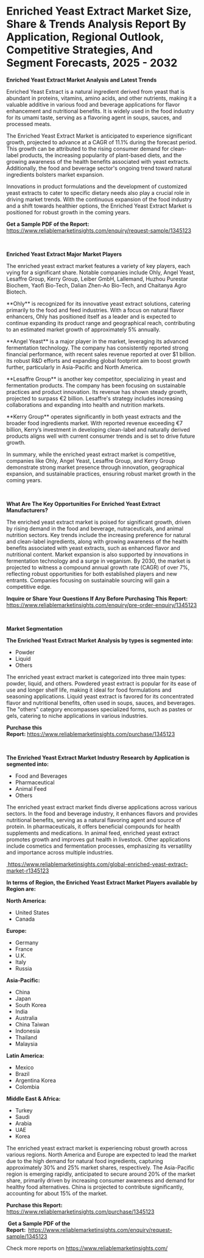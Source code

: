<p><h1>Enriched Yeast Extract Market Size, Share & Trends Analysis Report By Application, Regional Outlook, Competitive Strategies, And Segment Forecasts, 2025 - 2032</h1></p><p><strong>Enriched Yeast Extract Market Analysis and Latest Trends</strong></p>
<p><p>Enriched Yeast Extract is a natural ingredient derived from yeast that is abundant in proteins, vitamins, amino acids, and other nutrients, making it a valuable additive in various food and beverage applications for flavor enhancement and nutritional benefits. It is widely used in the food industry for its umami taste, serving as a flavoring agent in soups, sauces, and processed meats.</p><p>The Enriched Yeast Extract Market is anticipated to experience significant growth, projected to advance at a CAGR of 11.1% during the forecast period. This growth can be attributed to the rising consumer demand for clean-label products, the increasing popularity of plant-based diets, and the growing awareness of the health benefits associated with yeast extracts. Additionally, the food and beverage sector's ongoing trend toward natural ingredients bolsters market expansion.</p><p>Innovations in product formulations and the development of customized yeast extracts to cater to specific dietary needs also play a crucial role in driving market trends. With the continuous expansion of the food industry and a shift towards healthier options, the Enriched Yeast Extract Market is positioned for robust growth in the coming years.</p></p>
<p><strong>Get a Sample PDF of the Report:&nbsp;</strong> <a href="https://www.reliablemarketinsights.com/enquiry/request-sample/1345123?utm_campaign=2010&utm_medium=2&utm_source=Github&utm_content=ia&utm_term=02022025&utm_id=enriched-yeast-extract">https://www.reliablemarketinsights.com/enquiry/request-sample/1345123</a></p>
<p>&nbsp;</p>
<p><strong>Enriched Yeast Extract Major Market Players</strong></p>
<p><p>The enriched yeast extract market features a variety of key players, each vying for a significant share. Notable companies include Ohly, Angel Yeast, Lesaffre Group, Kerry Group, Leiber GmbH, Lallemand, Huzhou Purestar Biochem, Yaofi Bio-Tech, Dalian Zhen-Ao Bio-Tech, and Chaitanya Agro Biotech.</p><p>**Ohly** is recognized for its innovative yeast extract solutions, catering primarily to the food and feed industries. With a focus on natural flavor enhancers, Ohly has positioned itself as a leader and is expected to continue expanding its product range and geographical reach, contributing to an estimated market growth of approximately 5% annually.</p><p>**Angel Yeast** is a major player in the market, leveraging its advanced fermentation technology. The company has consistently reported strong financial performance, with recent sales revenue reported at over $1 billion. Its robust R&D efforts and expanding global footprint aim to boost growth further, particularly in Asia-Pacific and North America.</p><p>**Lesaffre Group** is another key competitor, specializing in yeast and fermentation products. The company has been focusing on sustainable practices and product innovation. Its revenue has shown steady growth, projected to surpass €2 billion. Lesaffre's strategy includes increasing collaborations and expanding into health and nutrition markets.</p><p>**Kerry Group** operates significantly in both yeast extracts and the broader food ingredients market. With reported revenue exceeding €7 billion, Kerry’s investment in developing clean-label and naturally derived products aligns well with current consumer trends and is set to drive future growth.</p><p>In summary, while the enriched yeast extract market is competitive, companies like Ohly, Angel Yeast, Lesaffre Group, and Kerry Group demonstrate strong market presence through innovation, geographical expansion, and sustainable practices, ensuring robust market growth in the coming years.</p></p>
<p>&nbsp;</p>
<p><strong>What Are The Key Opportunities For Enriched Yeast Extract Manufacturers?</strong></p>
<p><p>The enriched yeast extract market is poised for significant growth, driven by rising demand in the food and beverage, nutraceuticals, and animal nutrition sectors. Key trends include the increasing preference for natural and clean-label ingredients, along with growing awareness of the health benefits associated with yeast extracts, such as enhanced flavor and nutritional content. Market expansion is also supported by innovations in fermentation technology and a surge in veganism. By 2030, the market is projected to witness a compound annual growth rate (CAGR) of over 7%, reflecting robust opportunities for both established players and new entrants. Companies focusing on sustainable sourcing will gain a competitive edge.</p></p>
<p><strong>Inquire or Share Your Questions If Any Before Purchasing This Report:</strong> <a href="https://www.reliablemarketinsights.com/enquiry/pre-order-enquiry/1345123?utm_campaign=2010&utm_medium=2&utm_source=Github&utm_content=ia&utm_term=02022025&utm_id=enriched-yeast-extract">https://www.reliablemarketinsights.com/enquiry/pre-order-enquiry/1345123</a></p>
<p>&nbsp;</p>
<p><strong>Market Segmentation</strong></p>
<p><strong>The Enriched Yeast Extract Market Analysis by types is segmented into:</strong></p>
<p><ul><li>Powder</li><li>Liquid</li><li>Others</li></ul></p>
<p><p>The enriched yeast extract market is categorized into three main types: powder, liquid, and others. Powdered yeast extract is popular for its ease of use and longer shelf life, making it ideal for food formulations and seasoning applications. Liquid yeast extract is favored for its concentrated flavor and nutritional benefits, often used in soups, sauces, and beverages. The "others" category encompasses specialized forms, such as pastes or gels, catering to niche applications in various industries.</p></p>
<p><strong>Purchase this Report:&nbsp;</strong><a href="https://www.reliablemarketinsights.com/purchase/1345123?utm_campaign=2010&utm_medium=2&utm_source=Github&utm_content=ia&utm_term=02022025&utm_id=enriched-yeast-extract">https://www.reliablemarketinsights.com/purchase/1345123</a></p>
<p>&nbsp;</p>
<p><strong>The Enriched Yeast Extract Market Industry Research by Application is segmented into:</strong></p>
<p><ul><li>Food and Beverages</li><li>Pharmaceutical</li><li>Animal Feed</li><li>Others</li></ul></p>
<p><p>The enriched yeast extract market finds diverse applications across various sectors. In the food and beverage industry, it enhances flavors and provides nutritional benefits, serving as a natural flavoring agent and source of protein. In pharmaceuticals, it offers beneficial compounds for health supplements and medications. In animal feed, enriched yeast extract promotes growth and improves gut health in livestock. Other applications include cosmetics and fermentation processes, emphasizing its versatility and importance across multiple industries.</p></p>
<p><a href="https://www.reliablemarketinsights.com/global-enriched-yeast-extract-market-r1345123?utm_campaign=2010&utm_medium=2&utm_source=Github&utm_content=ia&utm_term=02022025&utm_id=enriched-yeast-extract">&nbsp;https://www.reliablemarketinsights.com/global-enriched-yeast-extract-market-r1345123</a></p>
<p><strong>In terms of Region, the Enriched Yeast Extract Market Players available by Region are:</strong></p>
<p>
    <p> <strong> North America: </strong>
        <ul>
            <li>United States</li>
            <li>Canada</li>
        </ul>
        </p> 
    <p> <strong> Europe: </strong>
        <ul>
            <li>Germany</li>
            <li>France</li>
            <li>U.K.</li>
            <li>Italy</li>
            <li>Russia</li>
        </ul>
        </p> 
    <p> <strong> Asia-Pacific: </strong>
        <ul>
            <li>China</li>
            <li>Japan</li>
            <li>South Korea</li>
            <li>India</li>
            <li>Australia</li>
            <li>China Taiwan</li>
            <li>Indonesia</li>
            <li>Thailand</li>
            <li>Malaysia</li>
        </ul>
        </p> 
    <p> <strong> Latin America: </strong>
        <ul>
            <li>Mexico</li>
            <li>Brazil</li>
            <li>Argentina Korea</li>
            <li>Colombia</li>
        </ul>
        </p> 
    <p> <strong> Middle East & Africa: </strong>
        <ul>
            <li>Turkey</li>
            <li>Saudi</li>
            <li>Arabia</li>
            <li>UAE</li>
            <li>Korea</li>
        </ul>
    </p>
    </p>
<p><p>The enriched yeast extract market is experiencing robust growth across various regions. North America and Europe are expected to lead the market due to the high demand for natural food ingredients, capturing approximately 30% and 25% market shares, respectively. The Asia-Pacific region is emerging rapidly, anticipated to secure around 20% of the market share, primarily driven by increasing consumer awareness and demand for healthy food alternatives. China is projected to contribute significantly, accounting for about 15% of the market.</p></p>
<p><strong>Purchase this Report: </strong><a href="https://www.reliablemarketinsights.com/purchase/1345123?utm_campaign=2010&utm_medium=2&utm_source=Github&utm_content=ia&utm_term=02022025&utm_id=enriched-yeast-extract">https://www.reliablemarketinsights.com/purchase/1345123</a></p>
<p>&nbsp;<strong>Get a Sample PDF of the Report:&nbsp;&nbsp;</strong><a href="https://www.reliablemarketinsights.com/enquiry/request-sample/1345123?utm_campaign=2010&utm_medium=2&utm_source=Github&utm_content=ia&utm_term=02022025&utm_id=enriched-yeast-extract">https://www.reliablemarketinsights.com/enquiry/request-sample/1345123</a></p>
<p><strong></strong></p>
<p>Check more reports on <a href="https://www.reliablemarketinsights.com/?utm_campaign=2010&utm_medium=2&utm_source=Github&utm_content=ia&utm_term=02022025&utm_id=enriched-yeast-extract">https://www.reliablemarketinsights.com/</a></p>